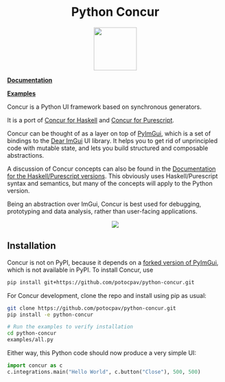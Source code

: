 
<h1 align="center">
  Python Concur
</h1>

<p align="center">
   <img src="https://raw.githubusercontent.com/ajnsit/purescript-concur/master/docs/logo.png" height="100">
</p>

[**Documentation**](https://potocpav.github.io/python-concur/)

[**Examples**](examples)

Concur is a Python UI framework based on synchronous generators.

It is a port of [Concur for Haskell](https://github.com/ajnsit/concur) and [Concur for Purescript](https://github.com/ajnsit/purescript-concur).

Concur can be thought of as a layer on top of [PyImGui](https://github.com/swistakm/pyimgui), which is a set of bindings to the [Dear ImGui](https://github.com/ocornut/imgui) UI library. It helps you to get rid of unprincipled code with mutable state, and lets you build structured and composable abstractions.

A discussion of Concur concepts can also be found in the [Documentation for the Haskell/Purescript versions](https://github.com/ajnsit/concur-documentation/blob/master/README.md). This obviously uses Haskell/Purescript syntax and semantics, but many of the concepts will apply to the Python version.

Being an abstraction over ImGui, Concur is best used for debugging, prototyping and data analysis, rather than user-facing applications.

<p align="center">
<img src="https://raw.githubusercontent.com/potocpav/python-concur/master/screenshot.png">
</p>

## Installation

Concur is not on PyPI, because it depends on a [forked version of PyImGui](https://github.com/potocpav/pyimgui), which is not available in PyPI. To install Concur, use

```sh
pip install git+https://github.com/potocpav/python-concur.git
```

For Concur development, clone the repo and install using pip as usual:

```sh
git clone https://github.com/potocpav/python-concur.git
pip install -e python-concur

# Run the examples to verify installation
cd python-concur
examples/all.py
```

Either way, this Python code should now produce a very simple UI:

```python
import concur as c
c.integrations.main("Hello World", c.button("Close"), 500, 500)
```    
